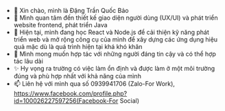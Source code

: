 - 👋 Xin chào, mình là Đặng Trần Quốc Bảo
- 👀 Mình quan tâm đến thiết kế giao diện người dùng (UX/UI) và phát triển website frontend, phát triển Java
- 🌱 Hiện tại, mình đang học React và Node.js để cải thiện kỹ năng phát triển web và mở rộng công cụ của mình để xây dựng các ứng dụng hiệu quả mặc dù là quá trình hiện tại khá khó khăn
- 💞️ Mình mong muốn hợp tác với những người đáng tin cậy và có thể hợp tác lâu dài
- ✨ Hy vọng ra trường có việc làm ổn định và được làm ở một môi trường đúng và phù hợp nhất với khả năng của mình 
- 📫 Liên hệ với mình qua số 0939941706 (Zalo-For Work), https://www.facebook.com/profile.php?id=100026227597256(Facebook-For Social)


<!---
dguocbao/dguocbao is a ✨ special ✨ repository because its `README.md` (this file) appears on your GitHub profile.
You can click the Preview link to take a look at your changes.
--->

